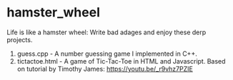 # hamster_wheel

Life is like a hamster wheel: Write bad adages and enjoy these derp projects. 

1. guess.cpp - A number guessing game I implemented in C++. 
2. tictactoe.html - A game of Tic-Tac-Toe in HTML and Javascript. Based on tutorial by Timothy James: https://youtu.be/_r9vhz7PZIE
